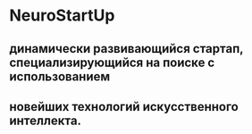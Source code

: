 # NeuroStartUp
## динамически развивающийся стартап, специализирующийся на поиске с использованием 
## новейших технологий искусственного интеллекта.